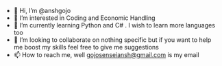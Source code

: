 - 👋 Hi, I’m @anshgojo
- 👀 I’m interested in Coding and Economic Handling
- 🌱 I’m currently learning Python and C# . I wish to learn more languages too
- 💞️ I’m looking to collaborate on nothing specific but if you want to help me boost my skills feel free to give me suggestions
- 📫 How to reach me, well gojosenseiansh@gmail.com is my email 

<!---
anshgojo/anshgojo is a ✨ special ✨ repository because its `README.md` (this file) appears on your GitHub profile.
You can click the Preview link to take a look at your changes.
--->
